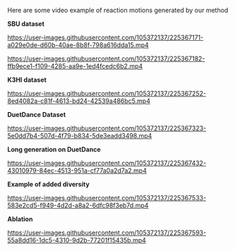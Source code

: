 Here are some video example of reaction motions generated by our method

**SBU dataset**

https://user-images.githubusercontent.com/105372137/225367171-a029e0de-d60b-40ae-8b8f-798a616dda15.mp4



https://user-images.githubusercontent.com/105372137/225367182-ffb9ece1-f109-4285-aa9e-1ed4fcedc6b2.mp4



**K3HI dataset**


https://user-images.githubusercontent.com/105372137/225367252-8ed4082a-c81f-4613-bd24-42539a486bc5.mp4

**DuetDance Dataset**


https://user-images.githubusercontent.com/105372137/225367323-5e0dd7b4-507d-4f79-b834-5de3eadd3498.mp4

**Long generation on DuetDance**



https://user-images.githubusercontent.com/105372137/225367432-43010979-84ec-4513-951a-cf77a0a2d7a2.mp4

**Example of added diversity**

https://user-images.githubusercontent.com/105372137/225367533-583e2cd5-f949-4d2d-a8a2-6dfc98f3eb7d.mp4

**Ablation**


https://user-images.githubusercontent.com/105372137/225367593-55a8dd16-1dc5-4310-9d2b-77201f15435b.mp4

